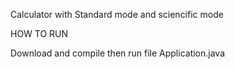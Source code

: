 Calculator with Standard mode and sciencific mode

HOW TO RUN

Download and compile then run file Application.java

